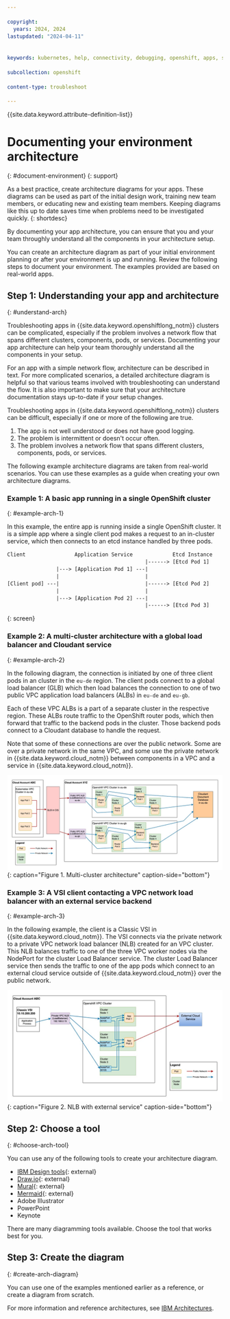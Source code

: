 ```yaml
---

copyright: 
  years: 2024, 2024
lastupdated: "2024-04-11"


keywords: kubernetes, help, connectivity, debugging, openshift, apps, support, network

subcollection: openshift

content-type: troubleshoot

---
```


{{site.data.keyword.attribute-definition-list}}



# Documenting your environment architecture
{: #document-environment}
{: support}

As a best practice, create architecture diagrams for your apps. These diagrams can be used as part of the initial design work, training new team members, or educating new and existing team members. Keeping diagrams like this up to date saves time when problems need to be investigated quickly.
{: shortdesc}

By documenting your app architecture, you can ensure that you and your team throughly understand all the components in your architecture setup.

You can create an architecture diagram as part of your initial environment planning or after your environment is up and running. Review the following steps to document your environment. The examples provided are based on real-world apps.



## Step 1: Understanding your app and architecture
{: #understand-arch}

Troubleshooting apps in {{site.data.keyword.openshiftlong_notm}} clusters can be complicated, especially if the problem involves a network flow that spans different clusters, components, pods, or services. Documenting your app architecture can help your team thoroughly understand all the components in your setup. 

For an app with a simple network flow, architecture can be described in text. For more complicated scenarios, a detailed architecture diagram is helpful so that various teams involved with troubleshooting can understand the flow. It is also important to make sure that your architecture documentation stays up-to-date if your setup changes. 

Troubleshooting apps in {{site.data.keyword.openshiftlong_notm}} clusters can be difficult, especially if one or more of the following are true.

1. The app is not well understood or does not have good logging.
1. The problem is intermittent or doesn't occur often.
1. The problem involves a network flow that spans different clusters, components, pods, or services.



The following example architecture diagrams are taken from real-world scenarios. You can use these examples as a guide when creating your own architecture diagrams.


### Example 1: A basic app running in a single OpenShift cluster
{: #example-arch-1}

In this example, the entire app is running inside a single OpenShift cluster. It is a simple app where a single client pod makes a request to an in-cluster service, which then connects to an etcd instance handled by three pods.

```txt
Client                Application Service             Etcd Instance
                                             |------> [Etcd Pod 1]
                |---> [Application Pod 1] ---|
                |                            | 
[Client pod] ---|                            |------> [Etcd Pod 2]
                |                            |
                |---> [Application Pod 2] ---|
                                             |------> [Etcd Pod 3]
```
{: screen}


### Example 2: A multi-cluster architecture with a global load balancer and Cloudant service
{: #example-arch-2}

In the following diagram, the connection is initiated by one of three client pods in an cluster in the `eu-de` region. The client pods connect to a global load balancer (GLB) which then load balances the connection to one of two public VPC application load balancers (ALBs) in `eu-de` and `eu-gb`.

Each of these VPC ALBs is a part of a separate cluster in the respective region. These ALBs route traffic to the OpenShift router pods, which then forward that traffic to the backend pods in the cluster. Those backend pods connect to a Cloudant database to handle the request.

Note that some of these connections are over the public network. Some are over a private network in the same VPC, and some use the private network in {{site.data.keyword.cloud_notm}} between components in a VPC and a service in {{site.data.keyword.cloud_notm}}.

![Multi-cluster Diagram](images/multi-cluster-with-glb-architecture.jpg){: caption="Figure 1. Multi-cluster architecture" caption-side="bottom"}

### Example 3: A VSI client contacting a VPC network load balancer with an external service backend
{: #example-arch-3}

In the following example, the client is a Classic VSI in {{site.data.keyword.cloud_notm}}. The VSI connects via the private network to a private VPC network load balancer (NLB) created for an VPC cluster. This NLB balances traffic to one of the three VPC worker nodes via the NodePort for the cluster Load Balancer service. The cluster Load Balancer service then sends the traffic to one of the app pods which connect to an external cloud service outside of {{site.data.keyword.cloud_notm}} over the public network.

![NLB with an external service](images/vsi-nlb-external-service-architecture.jpg){: caption="Figure 2. NLB with external service" caption-side="bottom"}


## Step 2: Choose a tool
{: #choose-arch-tool}

You can use any of the following tools to create your architecture diagram.


- [IBM Design tools](https://www.ibm.com/design/language/infographics/technical-diagrams/design/){: external}
- [Draw.io](https://app.diagrams.net/){: external}
- [Mural](https://mural.co){: external}
- [Mermaid](https://mermaid.js.org/){: external}
- Adobe Illustrator
- PowerPoint
- Keynote

There are many diagramming tools available. Choose the tool that works best for you.

## Step 3: Create the diagram
{: #create-arch-diagram}

You can use one of the examples mentioned earlier as a reference, or create a diagram from scratch.

For more information and reference architectures, see [IBM Architectures](https://www.ibm.com/architectures).

